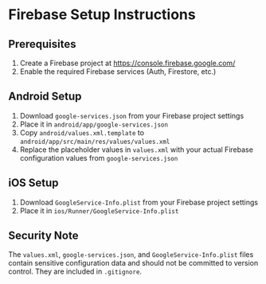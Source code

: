 # Firebase Setup Instructions

## Prerequisites
1. Create a Firebase project at https://console.firebase.google.com/
2. Enable the required Firebase services (Auth, Firestore, etc.)

## Android Setup
1. Download `google-services.json` from your Firebase project settings
2. Place it in `android/app/google-services.json`
3. Copy `android/values.xml.template` to `android/app/src/main/res/values/values.xml`
4. Replace the placeholder values in `values.xml` with your actual Firebase configuration values from `google-services.json`

## iOS Setup
1. Download `GoogleService-Info.plist` from your Firebase project settings
2. Place it in `ios/Runner/GoogleService-Info.plist`

## Security Note
The `values.xml`, `google-services.json`, and `GoogleService-Info.plist` files contain sensitive configuration data and should not be committed to version control. They are included in `.gitignore`.
